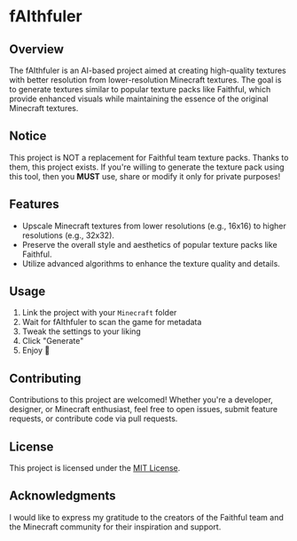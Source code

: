 # fAIthfuler

## Overview

The fAIthfuler is an AI-based project aimed at creating high-quality textures with better resolution from lower-resolution Minecraft textures. The goal is to generate textures similar to popular texture packs like Faithful, which provide enhanced visuals while maintaining the essence of the original Minecraft textures.

## Notice

This project is NOT a replacement for Faithful team texture packs. Thanks to them, this project exists. If you're willing to generate the texture pack using this tool, then you **MUST** use, share or modify it only for private purposes!

## Features

-   Upscale Minecraft textures from lower resolutions (e.g., 16x16) to higher resolutions (e.g., 32x32).
-   Preserve the overall style and aesthetics of popular texture packs like Faithful.
-   Utilize advanced algorithms to enhance the texture quality and details.

## Usage

1. Link the project with your `Minecraft` folder
2. Wait for fAIthfuler to scan the game for metadata
3. Tweak the settings to your liking
4. Click "Generate"
5. Enjoy 🎉

## Contributing

Contributions to this project are welcomed! Whether you're a developer, designer, or Minecraft enthusiast, feel free to open issues, submit feature requests, or contribute code via pull requests.

## License

This project is licensed under the [MIT License](LICENSE).

## Acknowledgments

I would like to express my gratitude to the creators of the Faithful team and the Minecraft community for their inspiration and support.
